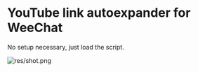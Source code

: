 # YouTube link autoexpander for WeeChat

No setup necessary, just load the script.

![res/shot.png](res/shot.png)

